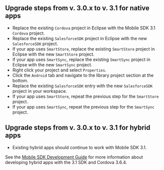 ## Upgrade steps from v. 3.0.x to v. 3.1 for native apps

- Replace the existing `Cordova` project in Eclipse with the Mobile SDK 3.1 `Cordova` project.
- Replace the existing `SalesforceSDK` project in Eclipse with the new `SalesforceSDK` project.
- If your app uses `SmartStore`, replace the existing `SmartStore` project in Eclipse with the new `SmartStore` project.
- If your app uses `SmartSync`, replace the existing `SmartSync` project in Eclipse with the new `SmartSync` project.
- Right click your project and select `Properties`.
- Click the `Android` tab and navigate to the library project section at the bottom.
- Replace the existing `SalesforceSDK` entry with the new `SalesforceSDK` project in your workspace.
- If your app uses `SmartStore`, repeat the previous step for the `SmartStore` project.
- If your app uses `SmartSync`, repeat the previous step for the `SmartSync` project.

## Upgrade steps from v. 3.0.x to v. 3.1 for hybrid apps

- Existing hybrid apps should continue to work with Mobile SDK 3.1.

See the [Mobile SDK Development Guide](https://github.com/forcedotcom/SalesforceMobileSDK-Shared/blob/master/doc/mobile_sdk.pdf?raw=true) for more information about developing hybrid apps with the 3.1 SDK and Cordova 3.6.4.
